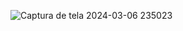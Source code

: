 ![Captura de tela 2024-03-06 235023](https://github.com/LorenzoLeognano/Luigi-Sports/assets/133301887/9cdd1b49-f06a-4eac-a844-e83975cee024)
